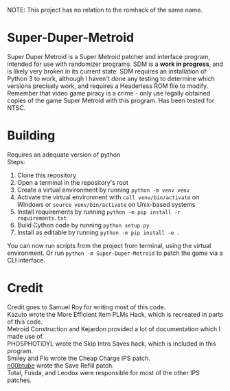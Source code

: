 NOTE: This project has no relation to the romhack of the same name.  
  
# Super-Duper-Metroid
Super Duper Metroid is a Super Metroid patcher and interface program, intended for use with randomizer programs. SDM is a **work in progress**, and is likely very broken in its current state. SDM requires an installation of Python 3 to work, although I haven't done any testing to determine which versions precisely work, and requires a Headerless ROM file to modify. Remember that video game piracy is a crime - only use legally obtained copies of the game Super Metroid with this program. Has been tested for NTSC.

# Building
Requires an adequate version of python  
Steps:  
1. Clone this repository
2. Open a terminal in the repository's root
3. Create a virtual environment by running `python -m venv venv`
4. Activate the virtual environment with `call venv/bin/activate` on Windows or `source venv/bin/activate` on Unix-based systems
5. Install requirements by running `python -m pip install -r requirements.txt`
6. Build Cython code by running `python setup.py`.
7. Install as editable by running `python -m pip install -e .`
  
You can now run scripts from the project from terminal, using the virtual environment. Or run `python -m Super-Duper-Metroid` to patch the game via a CLI interface.

# Credit
Credit goes to Samuel Roy for writing most of this code.  
Kazuto wrote the More Efficient Item PLMs Hack, which is recreated in parts of this code.  
Metroid Construction and Kejardon provided a lot of documentation which I made use of.  
PHOSPHOTiDYL wrote the Skip Intro Saves hack, which is included in this program.  
Smiley and Flo wrote the Cheap Charge IPS patch.  
[n00btube](https://github.com/n00btube) wrote the Save Refill patch.  
Total, Fusda, and Leodox were responsible for most of the other IPS patches.  
